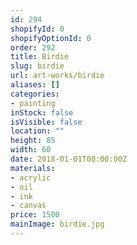 ```yaml
---
id: 294
shopifyId: 0
shopifyOptionId: 0
order: 292
title: Birdie
slug: birdie
url: art-works/birdie
aliases: []
categories:
- painting
inStock: false
isVisible: false
location: ""
height: 85
width: 60
date: 2018-01-01T00:00:00Z
materials:
- acrylic
- oil
- ink
- canvas
price: 1500
mainImage: birdie.jpg
---
```

